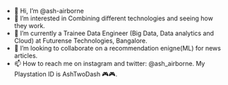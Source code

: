 - 👋 Hi, I’m @ash-airborne
- 👀 I’m interested in Combining different technologies and seeing how they work.
- 🌱 I’m currently a Trainee Data Engineer (Big Data, Data analytics and Cloud) at Futurense Technologies, Bangalore.
- 💞️ I’m looking to collaborate on a recommendation enigne(ML) for news articles.
- 📫 How to reach me on instagram and twitter: @ash_airborne. My Playstation ID is AshTwoDash 🎮🎮.
